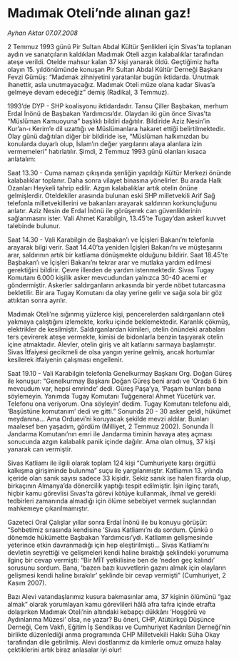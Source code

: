 # Madımak Oteli’nde alınan gaz!

*Ayhan Aktar 07.07.2008*

<div class="yazi">2 Temmuz 1993 günü Pir Sultan Abdal Kültür Şenlikleri için Sivas’ta toplanan aydın ve sanatçıların kaldıkları Madımak Oteli azgın kalabalıklar tarafından ateşe verildi. Otelde mahsur kalan 37 kişi yanarak öldü. Geçtiğimiz hafta olayın 15. yıldönümünde konuşan Pir Sultan Abdal Kültür Derneği Başkanı Fevzi Gümüş: “Madımak zihniyetini yaratanlar bugün iktidarda. Unutmak ihanettir, asla unutmayacağız. Madımak Oteli müze olana kadar Sivas’a gelmeye devam edeceğiz” demiş (Radikal, 3 Temmuz).

1993’de DYP - SHP koalisyonu iktidardadır. Tansu Çiller Başbakan, merhum Erdal İnönü de Başbakan Yardımcısı’dır. Olaydan iki gün önce Sivas’ta “Müslüman Kamuoyuna” başlıklı bildiri dağıtılır. Bildiride Aziz Nesin’in Kur’an-ı Kerim’e dil uzattığı ve Müslümanlara hakaret ettiği belirtilmektedir. Olay günü dağıtılan diğer bir bildiride ise, “Müslüman halkımızdan bu konularda duyarlı olup, İslam’ın değer yargılarını alaya alanlara izin vermemeleri” hatırlatılır. Şimdi, 2 Temmuz 1993 günü olanları kısaca anlatalım:

Saat 13.30 - Cuma namazı çıkışında şenliğin yapıldığı Kültür Merkezi önünde kalabalıklar toplanır. Daha sonra vilayet binasına yönelirler. Bu arada Halk Ozanları Heykeli tahrip edilir. Azgın kalabalıklar artık otelin önüne gelmişlerdir. Oteldekiler arasında bulunan eski SHP milletvekili Arif Sağ telefonla milletvekillerini ve bakanları arayarak saldırının korkunçluğunu anlatır. Aziz Nesin de Erdal İnönü ile görüşerek can güvenliklerinin sağlanmasını ister. Vali Ahmet Karabilgin, 13.45’te Tugay’dan askerî kuvvet talebinde bulunur.

Saat 14.30 - Vali Karabilgin de Başbakan’ı ve İçişleri Bakanı’nı telefonla arayarak bilgi verir. Saat 14.40’ta yeniden İçişleri Bakanı’nı ve müşteşarını arar, saldırının artık bir katliama dönüşmekte olduğunu bildirir. Saat 18.45’te Başbakan’ı ve İçişleri Bakanı’nı tekrar arar ve mutlaka yardım edilmesi gerektiğini bildirir. Çevre illerden de yardım istenmektedir. Sivas Tugay Komutanı 6.000 kişilik asker mevcudundan yalnızca 30-40 acemi er göndermiştir. Askerler saldırganların arkasında bir yerde nöbet tutarcasına bekletilir. Bir ara Tugay Komutanı da olay yerine gelir ve sağa sola bir göz attıktan sonra ayrılır.

Madımak Oteli’ne sığınmış yüzlerce kişi, pencerelerden saldırganların oteli yakmaya çalıştığını izlemekte, korku içinde beklemektedir. Karanlık çökmüş, elektrikler de kesilmiştir. Saldırganlardan kimileri, otelin önündeki arabaları ters çevirerek ateşe vermekte, kimisi de bidonlarla benzin taşıyarak otelin içine atmaktadır. Alevler, otelin giriş ve alt katlarını sarmaya başlamıştır. Sivas İtfaiyesi gecikmeli de olsa yangın yerine gelmiş, ancak hortumlar kesilerek itfaiyenin çalışması engellenir.

Saat 19.10 - Vali Karabilgin telefonla Genelkurmay Başkanı Org. Doğan Güreş ile konuşur: “Genelkurmay Başkanı Doğan Güreş beni aradı ve ‘Orada 6 bin mevcudum var, hepsi emrinde’ dedi. <ben de=""> Güreş Paşa’ya, ‘Paşam bunları bana söylemeyin. Yanımda Tugay Komutanı Tuğgeneral Ahmet Yücetürk var. Telefonu ona veriyorum. Ona söyleyin’ dedim. Tugay Komutanı telefonu aldı, ‘Başüstüne komutanım’ dedi ve gitti.” Sonunda 20 - 30 asker geldi, hükümet meydanına... Ama Orduevi’ni koruyacak şekilde mevzi aldılar. Bunları maalesef ben yaşadım, gördüm (Milliyet, 2 Temmuz 2002). Sonunda İl Jandarma Komutanı’nın emri ile Jandarma timinin havaya ateş açması sonucunda azgın kalabalık panik içinde dağılır. Ama olan olmuş, 37 kişi yanarak can vermiştir.

Sivas Katliamı ile ilgili olarak toplam 124 kişi “Cumhuriyete karşı örgütlü kalkışma girişiminde bulunma” suçu ile yargılanmıştır. Katliamın 13. yılında içeride olan sanık sayısı sadece 33 kişidir. Sekiz sanık ise halen firarda olup, birkaçının Almanya’da dönercilik yaptığı tespit edilmiştir. İşin ilginç tarafı, hiçbir kamu görevlisi Sıvas’ta görevi kötüye kullanmak, ihmal ve gerekli tedbirleri zamanında almadığı için ölüme sebebiyet vermek suçlarından mahkemeye çıkarılmamıştır.

Gazeteci Oral Çalışlar yıllar sonra Erdal İnönü ile bu konuyu görüşür: “Sohbetimiz sırasında kendisine ‘Sivas Katliamı’nı da sordum. Çünkü o dönemde hükümette Başbakan Yardımcısı’ydı. Katliamın gelişmesinde yeterince etkin davranmadığı için hep eleştirilmişti... Sivas Katliamı’nı devletin seyrettiği ve gelişmeleri kendi haline bıraktığı şeklindeki yorumuma <erdal i=""> ilginç bir cevap vermişti: “Bir MİT yetkilisine ben de ‘neden geç kalındı’ sorusunu sordum. Bana, ‘bazen bazı kuvvetlerin gazını almak için olayların gelişmesi kendi haline bırakılır’ şeklinde bir cevap vermişti” (Cumhuriyet, 2 Kasım 2007).

Bazı Alevi vatandaşlarımız kusura bakmasınlar ama, 37 kişinin ölümünü “gaz almak” olarak yorumlayan kamu görevlileri hâlâ afra tafra içinde etrafta dolaşırken Madımak Oteli’nin altındaki kebapçı dükkânı ‘Hoşgörü ve Aydınlanma Müzesi’ olsa, ne yazar? Bu öneri, CHP, Atütürkçü Düşünce Derneği, Cem Vakfı, Eğitim İş Sendikası ve Cumhuriyet Kadınları Derneği’nin birlikte düzenlediği anma programında CHP Milletvekili Hakkı Süha Okay tarafından dile getirilmiş. Alevi dostlarımız da kimlerle omuz omuza halay çektiklerini artık biraz anlasalar iyi olur!</erdal></ben></div>

